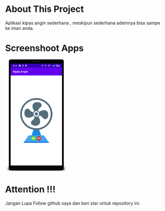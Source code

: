# About This Project
Aplikasi kipas angin sederhana , meskipun sederhana ademnya bisa sampe ke iman anda.

# Screenshoot Apps
<span align="center"><img width="200px" height="360px" src="images/main.png"></span>

# Attention !!!
Jangan Lupa Follow github saya dan beri star untuk repository ini.
